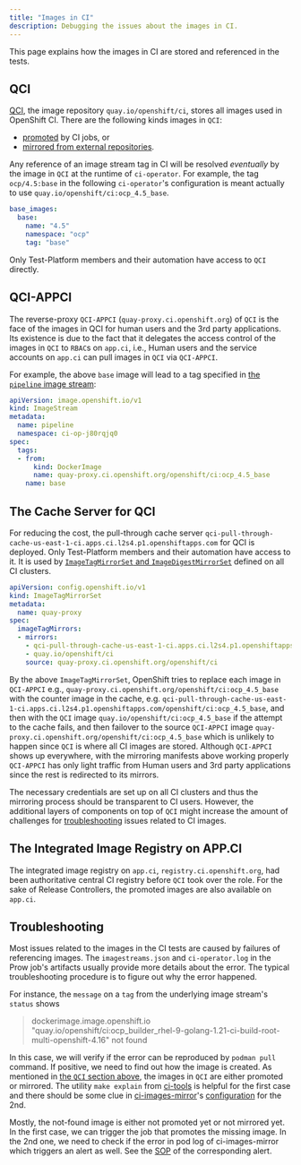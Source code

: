 ```yaml
---
title: "Images in CI"
description: Debugging the issues about the images in CI.
---
```


This page explains how the images in CI are stored and referenced in the tests.

## QCI

[QCI](/docs/how-tos/use-registries-in-build-farm/#summary-of-available-registries),
the image repository `quay.io/openshift/ci`, stores all images used in OpenShift CI.
There are the following kinds images in `QCI`:
- [promoted](/docs/architecture/ci-operator/#publishing-container-images) by CI jobs, or
- [mirrored from external repositories](/docs/how-tos/external-images/).

Any reference of an image stream tag in CI will be resolved _eventually_ by the image in `QCI` at the runtime of `ci-operator`.
For example, the tag `ocp/4.5:base` in the following `ci-operator`'s configuration
is meant actually to use `quay.io/openshift/ci:ocp_4.5_base`.

```yaml
base_images:
  base:
    name: "4.5"
    namespace: "ocp"
    tag: "base"
```

Only Test-Platform members and their automation have access to `QCI` directly.

## QCI-APPCI

The reverse-proxy `QCI-APPCI` (`quay-proxy.ci.openshift.org`)  of `QCI` is the face of the images in QCI for human users and the 3rd party applications.
Its existence is due to the fact that it delegates the access control of the images in `QCI` to `RBAC`s on `app.ci`, i.e.,
Human users and the service accounts on `app.ci` can pull images in `QCI` via `QCI-APPCI`.


For example, the above `base` image will lead to a tag specified in [the `pipeline` image stream](/docs/architecture/ci-operator/#referencing-images):

```yaml
apiVersion: image.openshift.io/v1
kind: ImageStream
metadata:
  name: pipeline
  namespace: ci-op-j80rqjq0
spec:
  tags:
  - from:
      kind: DockerImage
      name: quay-proxy.ci.openshift.org/openshift/ci:ocp_4.5_base
    name: base
```

## The Cache Server for QCI

For reducing the cost, the pull-through cache server `qci-pull-through-cache-us-east-1-ci.apps.ci.l2s4.p1.openshiftapps.com` for QCI is deployed. Only Test-Platform members and their automation have access to it.
It is used by [`ImageTagMirrorSet` and `ImageDigestMirrorSet`](https://docs.openshift.com/container-platform/4.15/openshift_images/image-configuration.html#images-configuration-registry-mirror_image-configuration) defined on all CI clusters.

```yaml
apiVersion: config.openshift.io/v1
kind: ImageTagMirrorSet
metadata:
  name: quay-proxy
spec:
  imageTagMirrors:
  - mirrors:
    - qci-pull-through-cache-us-east-1-ci.apps.ci.l2s4.p1.openshiftapps.com/openshift/ci
    - quay.io/openshift/ci
    source: quay-proxy.ci.openshift.org/openshift/ci
```

By the above `ImageTagMirrorSet`, OpenShift tries to replace each image in `QCI-APPCI` e.g., `quay-proxy.ci.openshift.org/openshift/ci:ocp_4.5_base`
with the counter image in the cache, e.g. `qci-pull-through-cache-us-east-1-ci.apps.ci.l2s4.p1.openshiftapps.com/openshift/ci:ocp_4.5_base`,
and then with the `QCI` image `quay.io/openshift/ci:ocp_4.5_base` if the attempt to the cache fails, and then
failover to the source `QCI-APPCI` image `quay-proxy.ci.openshift.org/openshift/ci:ocp_4.5_base` which is unlikely to happen since
`QCI` is where all CI images are stored.
Although `QCI-APPCI` shows up everywhere, with the mirroring manifests above working properly `QCI-APPCI` has only light traffic
from Human users and 3rd party applications since the rest is redirected to its mirrors.

The necessary credentials are set up on all CI clusters and thus the mirroring process should be transparent to CI users.
However, the additional layers of components on top of `QCI` might increase the amount of challenges for [troubleshooting](/docs/internals/images-in-ci/#troubleshooting) issues related to CI images.


## The Integrated Image Registry on APP.CI

The integrated image registry on `app.ci`, `registry.ci.openshift.org`, had been authoritative central CI registry
before `QCI` took over the role.
For the sake of Release Controllers, the promoted images are also available on `app.ci`.


## Troubleshooting

Most issues related to the images in the CI tests are caused by failures of referencing images.
The `imagestreams.json` and `ci-operator.log` in the Prow job's artifacts usually provide more details about the error.
The typical troubleshooting procedure is to figure out why the error happened.

For instance, the `message` on a `tag` from the underlying image stream's `status` shows 

> dockerimage.image.openshift.io "quay.io/openshift/ci:ocp_builder_rhel-9-golang-1.21-ci-build-root-multi-openshift-4.16" not found

In this case, we will verify if the error can be reproduced by `podman pull` command.
If positive, we need to find out how the image is created.
As mentioned in [the `QCI` section above](/docs/internals/images-in-ci/#qci), the images in `QCI` are
either promoted or mirrored.
The utility `make explain` from [ci-tools](https://github.com/openshift/ci-tools/tree/master/cmd/promoted-image-governor#explain)
is helpful for the first case and there should be some clue in [ci-images-mirror](https://github.com/openshift/ci-tools/tree/master/cmd/ci-images-mirror)'s [configuration](https://github.com/openshift/release/blob/master/core-services/image-mirroring/_config.yaml)
for the 2nd.

Mostly, the not-found image is either not promoted yet or not mirrored yet.
In the first case, we can trigger the job that promotes the missing image.
In the 2nd one, we need to check if the error in pod log of ci-images-mirror which triggers an alert as well.
See the [SOP](https://github.com/openshift/release/blob/master/docs/dptp-triage-sop/misc.md#quay-io-image-mirroring-failures) of the corresponding alert.
